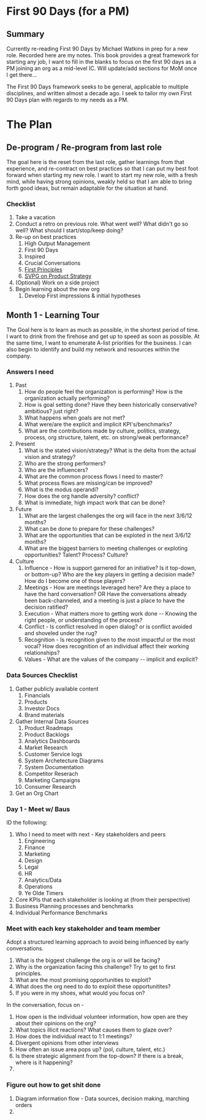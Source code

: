 # First 90 Days (for a PM)

## Summary
Currently re-reading First 90 Days by Michael Watkins in prep for a new role. Recorded here are my notes. This book provides a great framework for starting any job, I want to fill in the blanks to focus on the first 90 days as a PM joining an org as a mid-level IC. Will update/add sections for MoM once I get there...

The First 90 Days framework seeks to be general, applicable to multiple disciplines, and written almost a decade ago. I seek to tailor my own First 90 Days plan with regards to my needs as a PM. 

# The Plan

## De-program / Re-program from last role
The goal here is the reset from the last role, gather learnings from that experience, and re-contract on best practices so that I can put my best foot forward when starting my new role. I want to start my new role, with a fresh mind, while having strong opinions, weakly held so that I am able to bring forth good ideas, but remain adaptable for the situation at hand. 

### Checklist
1. Take a vacation
1. Conduct a retro on previous role. What went well? What didn't go so well? What should I start/stop/keep doing? 
1. Re-up on best practices 
   1. High Output Management
   1. First 90 Days
   1. Inspired
   1. Crucial Conversations
   1. [First Principles](https://www.youtube.com/watch?v=HZRDUZuIKg4)
   1. [SVPG on Product Strategy](https://svpg.com/insights/product/strategy/)
1. (Optional) Work on a side project 
1. Begin learning about the new org
   1. Develop First impressions & initial hypotheses 

## Month 1 - Learning Tour
The Goal here is to learn as much as possible, in the shortest period of time. I want to drink from the firehose and get up to speed as soon as possible. At the same time, I want to enumerate A-list priorities for the business. I can also begin to identify and build my network and resources within the company. 

### Answers I need
1. Past
   1. How do people feel the organization is performing? How is the organization actually performing? 
   1. How is goal setting done? Have they been historically conservative? ambitious? just right? 
   1. What happens when goals are not met? 
   1. What were/are the explicit and implicit KPI's/benchmarks? 
   1. What are the contributions made by culture, politics, strategy, process, org structure, talent, etc. on strong/weak performance? 
1. Present
   1. What is the stated vision/strategy? What is the delta from the actual vision and strategy? 
   1. Who are the strong performers?
   1. Who are the influencers? 
   1. What are the common process flows I need to master? 
   1. What process flows are missing/can be improved? 
   1. What is the modus operandi? 
   1. How does the org handle adversity? conflict? 
   1. What is immediate, high impact work that can be done? 
1. Future
   1. What are the largest challenges the org will face in the next 3/6/12 months? 
   1. What can be done to prepare for these challenges? 
   1. What are the opportunities that can be exploted in the next 3/6/12 months? 
   1. What are the biggest barriers to meeting challenges or exploting opportunities? Talent? Process? Culture? 
1. Culture
   1. Influence - How is support garnered for an initiative? Is it top-down, or bottom-up? Who are the key players in getting a decision made? How do I become one of those players?
   1. Meetings - How are meetings leveraged here? Are they a place to have the hard conversation? OR Have the conversations already been back-channeled, and a meeting is just a place to have the decision ratified? 
   1. Execution - What matters more to getting work done -- Knowing the right people, or understanding of the process? 
   1. Conflict - Is conflict resolved in open dialog? or is conflict avoided and shoveled under the rug? 
   1. Recognition - Is recognition given to the most impactful or the most vocal? How does recognition of an individual affect their working relationships? 
   1. Values - What are the values of the company -- implicit and explicit? 
   
### Data Sources Checklist
1. Gather publicly available content
   1. Financials
   1. Products
   1. Investor Docs
   1. Brand materials
1. Gather Internal Data Sources
   1. Product Roadmaps
   1. Product Backlogs
   1. Analytics Dashboards
   1. Market Research
   1. Customer Service logs
   1. System Archetecture Diagrams
   1. System Documentation
   1. Competitor Reserach
   1. Marketing Campaigns
   1. Consumer Research
1. Get an Org Chart

### Day 1 - Meet w/ Baus
ID the following: 
   1. Who I need to meet with next - Key stakeholders and peers
      1. Engineering
      1. Finance
      1. Marketing
      1. Design
      1. Legal
      1. HR
      1. Analytics/Data
      1. Operations
      1. Ye Olde Timers
   1. Core KPIs that each stakeholder is looking at (from their perspective)
   1. Business Planning processes and benchmarks
   1. Individual Performance Benchmarks
   
### Meet with each key stakeholder and team member
Adopt a structured learning approach to avoid being influenced by early conversations. 
1. What is the biggest challenge the org is or will be facing?
1. Why is the organization facing this challenge? Try to get to first principles.
1. What are the most promising opportunities to exploit?
1. What does the org need to do to exploit these opportunitites? 
1. If you were in my shoes, what would you focus on?

In the conversation, focus on -
1. How open is the individual volunteer information, how open are they about their opinions on the org? 
1. What topics illicit reactions? What causes them to glaze over? 
1. How does the individual react to 1:1 meetings? 
1. Divergent opinions from other interviews
1. How often an issue area pops up? (pol, culture, talent, etc.) 
1. Is there strategic alignment from the top-down? If there is a break, where is it happening? 
1. 

### Figure out how to get shit done
1. Diagram information flow - Data sources, decision making, marching orders
1. 


